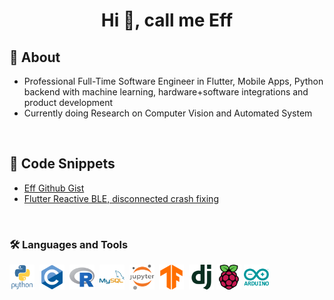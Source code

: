 <div id="header" align="center">
  <h1>
    Hi 👋, call me Eff
    </h1>
  </div>

## 🤵 About
- Professional Full-Time Software Engineer in Flutter, Mobile Apps, Python backend with machine learning, hardware+software integrations and product development
- Currently doing Research on Computer Vision and Automated System

<br>


<!-- 
### 📈 Business and Finance

- [Telco Provider Customer Churn Prediction](/sample_page)
- [Stock Price Prediction Using LSTM (IDX:ANTM Case)](/cat1/stock_price_prediction_LSTM)
- [Trading Decision Based on Orderbook Data Using 1D CNN Time-Series Classification](/sample_page)
- [Indonesia Stock Trading Automation with IPOT Security based on PyAutoGUI and Tesseract](/sample_page)

### 👨🏾‍💻 Machine Learning and Deep Learning

- Human Activity Recognition Using 1D Convolutional Neural Network Time-Series
- EEG Classification based on Kaggle Dataset 
- Household Electricity Usage Data Prediction using LSTM-RNN
- Tesseract Specific Font Transfer Learning

### 🤖 Robotics, Computer Vision, IoT and Embedded System

- Microsleep Detection Helmet with Haar Cascade Face Recognition and Image processing
- Poultry Automatic Weighing System with IoT and AI for Medion Competition (3rd Place)
- Automatic Chicken Incubator with Motion Sensor and IoT
- IoT Single Phase Electricity Datalogger

### 🧩 Random Projects

- How I Deal with Throttling Old Laptop -->

## 📌 Code Snippets
- [Eff Github Gist](https://gist.github.com/effmuhammad)
- [Flutter Reactive BLE, disconnected crash fixing](https://github.com/PhilipsHue/flutter_reactive_ble/issues/738)

<br>

### :hammer_and_wrench: Languages and Tools
<div>
  <img src="https://github.com/devicons/devicon/blob/master/icons/python/python-original-wordmark.svg" title="Python"  alt="Python" width="40" height="40"/>&nbsp;
  <img src="https://github.com/devicons/devicon/blob/master/icons/c/c-original.svg" title="C"  alt="C" width="40" height="40"/>&nbsp;
  <img src="https://github.com/devicons/devicon/blob/master/icons/r/r-original.svg" title="R" alt="R" width="40" height="40"/>&nbsp;
  <img src="https://github.com/devicons/devicon/blob/master/icons/mysql/mysql-original-wordmark.svg" title="MySQL" alt="MySQL" width="40" height="40"/>&nbsp;
  <img src="https://github.com/devicons/devicon/blob/master/icons/jupyter/jupyter-original-wordmark.svg" title="Jupyter Notebook" alt="Jupyter Notebook" width="40" height="40"/>&nbsp;
  <img src="https://github.com/devicons/devicon/blob/master/icons/tensorflow/tensorflow-original.svg" title="Tensorflow" alt="Tensorflow" width="40" height="40"/>&nbsp;
  <img src="https://github.com/devicons/devicon/blob/master/icons/django/django-plain.svg" title="Django" **alt="Django" width="40" height="40"/>
  <img src="https://github.com/devicons/devicon/blob/master/icons/raspberrypi/raspberrypi-original.svg" title="Raspberry PI" **alt="Raspberry PI" width="40" height="40"/>
  <img src="https://github.com/devicons/devicon/blob/master/icons/arduino/arduino-original-wordmark.svg" title="Arduino" **alt="Arduino" width="40" height="40"/>
</div>

<br>
